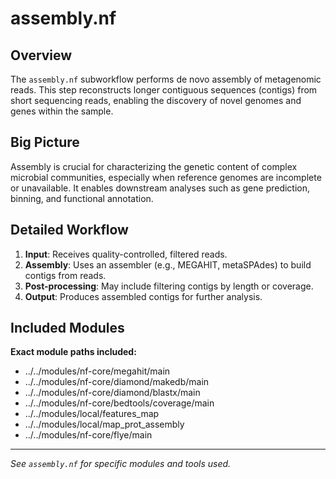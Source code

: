 # assembly.nf

## Overview

The `assembly.nf` subworkflow performs de novo assembly of metagenomic reads. This step reconstructs longer contiguous sequences (contigs) from short sequencing reads, enabling the discovery of novel genomes and genes within the sample.

## Big Picture

Assembly is crucial for characterizing the genetic content of complex microbial communities, especially when reference genomes are incomplete or unavailable. It enables downstream analyses such as gene prediction, binning, and functional annotation.

## Detailed Workflow

1. **Input**: Receives quality-controlled, filtered reads.
2. **Assembly**: Uses an assembler (e.g., MEGAHIT, metaSPAdes) to build contigs from reads.
3. **Post-processing**: May include filtering contigs by length or coverage.
4. **Output**: Produces assembled contigs for further analysis.

## Included Modules

**Exact module paths included:**

- ../../modules/nf-core/megahit/main
- ../../modules/nf-core/diamond/makedb/main
- ../../modules/nf-core/diamond/blastx/main
- ../../modules/nf-core/bedtools/coverage/main
- ../../modules/local/features_map
- ../../modules/local/map_prot_assembly
- ../../modules/nf-core/flye/main

---

*See `assembly.nf` for specific modules and tools used.*
